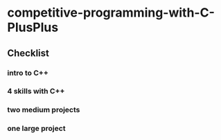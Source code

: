 # competitive-programming-with-C-PlusPlus
## Checklist
### intro to C++
### 4 skills with C++
### two medium projects
### one large project
